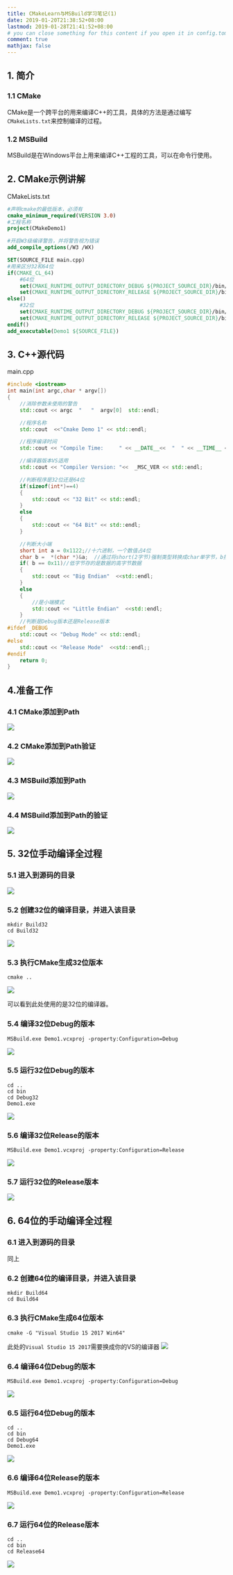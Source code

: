 ```yaml
---
title: CMakeLearn与MSBuild学习笔记(1)
date: 2019-01-20T21:38:52+08:00
lastmod: 2019-01-28T21:41:52+08:00
# you can close something for this content if you open it in config.toml.
comment: true
mathjax: false
---
```


## 1. 简介

### 1.1 CMake

CMake是一个跨平台的用来编译C++的工具，具体的方法是通过编写```CMakeLists.txt```来控制编译的过程。

### 1.2 MSBuild

MSBuild是在Windows平台上用来编译C++工程的工具，可以在命令行使用。

## 2. CMake示例讲解

CMakeLists.txt

```cmake {linenos=table}
#声明cmake的最低版本，必须有
cmake_minimum_required(VERSION 3.0)
#工程名称
project(CMakeDemo1)

#开启W3级编译警告，并将警告视为错误
add_compile_options(/W3 /WX)

SET(SOURCE_FILE main.cpp)
#用来区分32和64位
if(CMAKE_CL_64)
    #64位
    set(CMAKE_RUNTIME_OUTPUT_DIRECTORY_DEBUG ${PROJECT_SOURCE_DIR}/bin/Debug64/)    
    set(CMAKE_RUNTIME_OUTPUT_DIRECTORY_RELEASE ${PROJECT_SOURCE_DIR}/bin/Release64/)
else()
    #32位
    set(CMAKE_RUNTIME_OUTPUT_DIRECTORY_DEBUG ${PROJECT_SOURCE_DIR}/bin/Debug32/)    
    set(CMAKE_RUNTIME_OUTPUT_DIRECTORY_RELEASE ${PROJECT_SOURCE_DIR}/bin/Release32/)
endif()
add_executable(Demo1 ${SOURCE_FILE})
```

## 3. C++源代码

main.cpp

```cpp {linenos=table}
#include <iostream>
int main(int argc,char * argv[])
{
    //消除参数未使用的警告
    std::cout << argc  "   "  argv[0]  std::endl;

    //程序名称
    std::cout  <<"Cmake Demo 1" << std::endl;

    //程序编译时间
    std::cout << "Compile Time:     " << __DATE__<<  "  " << __TIME__ << std::endl;

    //编译器版本VS适用
    std::cout << "Compiler Version: "<<  _MSC_VER << std::endl;

    //判断程序是32位还是64位
    if(sizeof(int*)==4)
    {
        std::cout << "32 Bit" << std::endl;
    }
    else
    {
        std::cout << "64 Bit" << std::endl;
    }

    //判断大小端
    short int a = 0x1122;//十六进制，一个数值占4位
    char b =  *(char *)&a;  //通过将short(2字节)强制类型转换成char单字节，b指向a的起始字节（低字节）
    if( b == 0x11)//低字节存的是数据的高字节数据
    {
        std::cout << "Big Endian"  <<std::endl;
    }
    else
    {
        //是小端模式
        std::cout << "Little Endian"  <<std::endl;
    }
    //判断是Debug版本还是Release版本
#ifdef _DEBUG
    std::cout << "Debug Mode" << std::endl;
#else
    std::cout << "Release Mode"  <<std::endl;;
#endif
    return 0;
}
```

## 4.准备工作

### 4.1 CMake添加到Path

![](https://www.dennisthink.com/image/2019/04/CMakePath_Find.png)

### 4.2 CMake添加到Path验证

![](https://www.dennisthink.com/image/2019/04/CMakePath_Verify.png)

### 4.3 MSBuild添加到Path

![](https://www.dennisthink.com/image/2019/04/MSBuild_PATH_Find.png)

### 4.4 MSBuild添加到Path的验证

![](https://www.dennisthink.com/image/2019/04/MSBuild_PATH_VERIFY.png)

## 5.  32位手动编译全过程

### 5.1 进入到源码的目录

![](https://www.dennisthink.com/image/2019/04/Enter_source_dir.png)

### 5.2 创建32位的编译目录，并进入该目录

```console {linenos=table}
mkdir Build32
cd Build32
```

![](https://www.dennisthink.com/image/2019/04/Create_dir_Enter_Folder.png)

### 5.3 执行CMake生成32位版本

```console {linenos=table}
cmake ..
```

![](https://www.dennisthink.com/image/2019/04/Create_32_Build.png)

可以看到此处使用的是32位的编译器。

### 5.4 编译32位Debug的版本

```console {linenos=table}
MSBuild.exe Demo1.vcxproj -property:Configuration=Debug
```

![](https://www.dennisthink.com/image/2019/04/Compile_32_Debug.png)

### 5.5 运行32位Debug的版本

```console {linenos=table}
cd ..
cd bin
cd Debug32
Demo1.exe
```

![](https://www.dennisthink.com/image/2019/04/Run_32_Debug.png)

### 5.6 编译32位Release的版本

```
MSBuild.exe Demo1.vcxproj -property:Configuration=Release
```

![](https://www.dennisthink.com/image/2019/04/Compile_32_Release.png)

### 5.7 运行32位的Release版本

![](https://www.dennisthink.com/image/2019/04/Run_32_Release.png)

## 6.  64位的手动编译全过程

### 6.1 进入到源码的目录

同上

### 6.2 创建64位的编译目录，并进入该目录

```console {linenos=table}
mkdir Build64
cd Build64
```

### 6.3 执行CMake生成64位版本

```console {linenos=table}
cmake -G "Visual Studio 15 2017 Win64"
```

此处的```Visual Studio 15 2017```需要换成你的VS的编译器
![](https://www.dennisthink.com/image/2019/04/Create_64_Build.png)

### 6.4 编译64位Debug的版本

```console {linenos=table}
MSBuild.exe Demo1.vcxproj -property:Configuration=Debug
```

![](https://www.dennisthink.com/image/2019/04/Compile_64_Debug.png)

### 6.5 运行64位Debug的版本

```console {linenos=table}
cd ..
cd bin
cd Debug64
Demo1.exe
```

![](https://www.dennisthink.com/image/2019/04/Run_64_Debug.png)

### 6.6 编译64位Release的版本

```console {linenos=table}
MSBuild.exe Demo1.vcxproj -property:Configuration=Release
```

![](https://www.dennisthink.com/image/2019/04/Compile_64_Release.png)

### 6.7 运行64位的Release版本

```console {linenos=table}
cd ..
cd bin
cd Release64
```

![](https://www.dennisthink.com/image/2019/04/Run_64_Release.png)